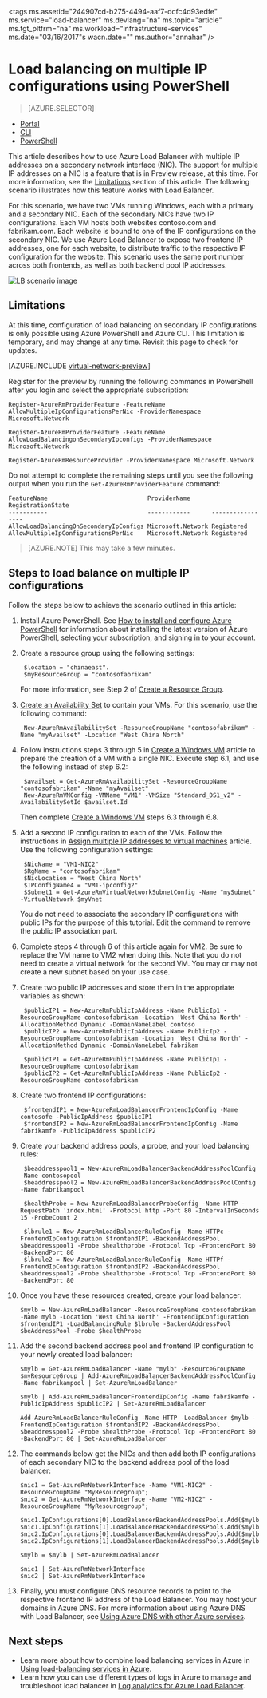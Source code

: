 <properties
    pageTitle="Load balancing on multiple IP configurations in Azure| Azure"
    description="Load balancing across primary and secondary IP configurations."
    services="load-balancer"
    documentationcenter="na"
    author="anavinahar"
    manager="narayan"
    editor="na" />
<tags
    ms.assetid="244907cd-b275-4494-aaf7-dcfc4d93edfe"
    ms.service="load-balancer"
    ms.devlang="na"
    ms.topic="article"
    ms.tgt_pltfrm="na"
    ms.workload="infrastructure-services"
    ms.date="03/16/2017"s
    wacn.date=""
    ms.author="annahar" />

# Load balancing on multiple IP configurations using PowerShell
> [AZURE.SELECTOR]
- [Portal](/documentation/articles/load-balancer-multiple-ip/)
- [CLI](/documentation/articles/load-balancer-multiple-ip-cli/)
- [PowerShell](/documentation/articles/load-balancer-multiple-ip-powershell/)

This article describes how to use Azure Load Balancer with multiple IP addresses on a secondary network interface (NIC). The support for multiple IP addresses on a NIC is a feature that is in Preview release, at this time. For more information, see the [Limitations](#limitations) section of this article. The following scenario illustrates how this feature works with Load Balancer.

For this scenario, we have two VMs running Windows, each with a primary and a secondary NIC. Each of the secondary NICs have two IP configurations. Each VM hosts both websites contoso.com and fabrikam.com. Each website is bound to one of the IP configurations on the secondary NIC. We use Azure Load Balancer to expose two frontend IP addresses, one for each website, to distribute traffic to the respective IP configuration for the website. This scenario uses the same port number across both frontends, as well as both backend pool IP addresses.

![LB scenario image](./media/load-balancer-multiple-ip/lb-multi-ip.PNG)

##  <a name="limitations"></a> Limitations

At this time, configuration of load balancing on secondary IP configurations is only possible using Azure PowerShell and Azure CLI. This limitation is temporary, and may change at any time. Revisit this page to check for updates.

[AZURE.INCLUDE [virtual-network-preview](../../includes/virtual-network-preview.md)]

Register for the preview by running the following commands in PowerShell after you login and select the appropriate subscription:

    Register-AzureRmProviderFeature -FeatureName AllowMultipleIpConfigurationsPerNic -ProviderNamespace Microsoft.Network

    Register-AzureRmProviderFeature -FeatureName AllowLoadBalancingonSecondaryIpconfigs -ProviderNamespace Microsoft.Network

    Register-AzureRmResourceProvider -ProviderNamespace Microsoft.Network

Do not attempt to complete the remaining steps until you see the following output when you run the ```Get-AzureRmProviderFeature``` command:

    FeatureName                            ProviderName      RegistrationState
    -----------                            ------------      -----------------      
    AllowLoadBalancingOnSecondaryIpConfigs Microsoft.Network Registered       
    AllowMultipleIpConfigurationsPerNic    Microsoft.Network Registered       

>[AZURE.NOTE] 
>This may take a few minutes.

## Steps to load balance on multiple IP configurations

Follow the steps below to achieve the scenario outlined in this article:

1. Install Azure PowerShell. See [How to install and configure Azure PowerShell](https://docs.microsoft.com/powershell/azureps-cmdlets-docs) for information about installing the latest version of Azure PowerShell, selecting your subscription, and signing in to your account.
2. Create a resource group using the following settings:

        $location = "chinaeast".
        $myResourceGroup = "contosofabrikam"

    For more information, see Step 2 of [Create a Resource Group](/documentation/articles/virtual-machines-windows-ps-create/).

3. [Create an Availability Set](/documentation/articles/virtual-machines-windows-create-availability-set/) to contain your VMs. For this scenario, use the following command:

        New-AzureRmAvailabilitySet -ResourceGroupName "contosofabrikam" -Name "myAvailset" -Location "West China North"

4. Follow instructions steps 3 through 5 in [Create a Windows VM](/documentation/articles/virtual-machines-windows-ps-create/) article to prepare the creation of a VM with a single NIC. Execute step 6.1, and use the following instead of step 6.2:

        $availset = Get-AzureRmAvailabilitySet -ResourceGroupName "contosofabrikam" -Name "myAvailset"
        New-AzureRmVMConfig -VMName "VM1" -VMSize "Standard_DS1_v2" -AvailabilitySetId $availset.Id

    Then complete [Create a Windows VM](/documentation/articles/virtual-machines-windows-ps-create/) steps 6.3 through 6.8.

5. Add a second IP configuration to each of the VMs. Follow the instructions in [Assign multiple IP addresses to virtual machines](/documentation/articles/virtual-network-multiple-ip-addresses-powershell/#add) article. Use the following configuration settings:

        $NicName = "VM1-NIC2"
        $RgName = "contosofabrikam"
        $NicLocation = "West China North"
        $IPConfigName4 = "VM1-ipconfig2"
        $Subnet1 = Get-AzureRmVirtualNetworkSubnetConfig -Name "mySubnet" -VirtualNetwork $myVnet

    You do not need to associate the secondary IP configurations with public IPs for the purpose of this tutorial. Edit the command to remove the public IP association part.

6. Complete steps 4 through 6 of this article again for VM2. Be sure to replace the VM name to VM2 when doing this. Note that you do not need to create a virtual network for the second VM. You may or may not create a new subnet based on your use case.

7. Create two public IP addresses and store them in the appropriate variables as shown:

        $publicIP1 = New-AzureRmPublicIpAddress -Name PublicIp1 -ResourceGroupName contosofabrikam -Location 'West China North' -AllocationMethod Dynamic -DomainNameLabel contoso
        $publicIP2 = New-AzureRmPublicIpAddress -Name PublicIp2 -ResourceGroupName contosofabrikam -Location 'West China North' -AllocationMethod Dynamic -DomainNameLabel fabrikam

        $publicIP1 = Get-AzureRmPublicIpAddress -Name PublicIp1 -ResourceGroupName contosofabrikam
        $publicIP2 = Get-AzureRmPublicIpAddress -Name PublicIp2 -ResourceGroupName contosofabrikam

8. Create two frontend IP configurations:

        $frontendIP1 = New-AzureRmLoadBalancerFrontendIpConfig -Name contosofe -PublicIpAddress $publicIP1
        $frontendIP2 = New-AzureRmLoadBalancerFrontendIpConfig -Name fabrikamfe -PublicIpAddress $publicIP2

9. Create your backend address pools, a probe, and your load balancing rules:

        $beaddresspool1 = New-AzureRmLoadBalancerBackendAddressPoolConfig -Name contosopool
        $beaddresspool2 = New-AzureRmLoadBalancerBackendAddressPoolConfig -Name fabrikampool

        $healthProbe = New-AzureRmLoadBalancerProbeConfig -Name HTTP -RequestPath 'index.html' -Protocol http -Port 80 -IntervalInSeconds 15 -ProbeCount 2

        $lbrule1 = New-AzureRmLoadBalancerRuleConfig -Name HTTPc -FrontendIpConfiguration $frontendIP1 -BackendAddressPool $beaddresspool1 -Probe $healthprobe -Protocol Tcp -FrontendPort 80 -BackendPort 80
        $lbrule2 = New-AzureRmLoadBalancerRuleConfig -Name HTTPf -FrontendIpConfiguration $frontendIP2 -BackendAddressPool $beaddresspool2 -Probe $healthprobe -Protocol Tcp -FrontendPort 80 -BackendPort 80

10. Once you have these resources created, create your load balancer:

        $mylb = New-AzureRmLoadBalancer -ResourceGroupName contosofabrikam -Name mylb -Location 'West China North' -FrontendIpConfiguration $frontendIP1 -LoadBalancingRule $lbrule -BackendAddressPool $beAddressPool -Probe $healthProbe

11. Add the second backend address pool and frontend IP configuration to your newly created load balancer:

        $mylb = Get-AzureRmLoadBalancer -Name "mylb" -ResourceGroupName $myResourceGroup | Add-AzureRmLoadBalancerBackendAddressPoolConfig -Name fabrikampool | Set-AzureRmLoadBalancer

        $mylb | Add-AzureRmLoadBalancerFrontendIpConfig -Name fabrikamfe -PublicIpAddress $publicIP2 | Set-AzureRmLoadBalancer
    
        Add-AzureRmLoadBalancerRuleConfig -Name HTTP -LoadBalancer $mylb -FrontendIpConfiguration $frontendIP2 -BackendAddressPool $beaddresspool2 -Probe $healthProbe -Protocol Tcp -FrontendPort 80 -BackendPort 80 | Set-AzureRmLoadBalancer

12. The commands below get the NICs and then add both IP configurations of each secondary NIC to the backend address pool of the load balancer:

        $nic1 = Get-AzureRmNetworkInterface -Name "VM1-NIC2" -ResourceGroupName "MyResourcegroup";
        $nic2 = Get-AzureRmNetworkInterface -Name "VM2-NIC2" -ResourceGroupName "MyResourcegroup";

        $nic1.IpConfigurations[0].LoadBalancerBackendAddressPools.Add($mylb.BackendAddressPools[0]);
        $nic1.IpConfigurations[1].LoadBalancerBackendAddressPools.Add($mylb.BackendAddressPools[1]);
        $nic2.IpConfigurations[0].LoadBalancerBackendAddressPools.Add($mylb.BackendAddressPools[0]);
        $nic2.IpConfigurations[1].LoadBalancerBackendAddressPools.Add($mylb.BackendAddressPools[1]);

        $mylb = $mylb | Set-AzureRmLoadBalancer

        $nic1 | Set-AzureRmNetworkInterface
        $nic2 | Set-AzureRmNetworkInterface

13. Finally, you must configure DNS resource records to point to the respective frontend IP address of the Load Balancer. You may host your domains in Azure DNS. For more information about using Azure DNS with Load Balancer, see [Using Azure DNS with other Azure services](/documentation/articles/dns-for-azure-services/).

## Next steps
- Learn more about how to combine load balancing services in Azure in [Using load-balancing services in Azure](/documentation/articles/traffic-manager-load-balancing-azure/).
- Learn how you can use different types of logs in Azure to manage and troubleshoot load balancer in [Log analytics for Azure Load Balancer](/documentation/articles/load-balancer-monitor-log/).